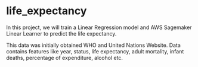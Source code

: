 # life_expectancy

In this project, we will train a Linear Regression model and AWS
Sagemaker Linear Learner to predict the life expectancy.

This data was initially obtained WHO and United Nations Website. Data contains
features like year, status, life expectancy, adult mortality, infant deaths, percentage
of expenditure, alcohol etc.
